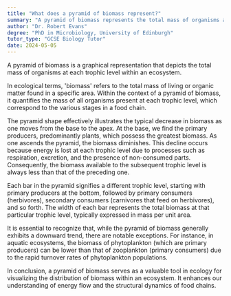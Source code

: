 ```yaml
---
title: "What does a pyramid of biomass represent?"
summary: "A pyramid of biomass represents the total mass of organisms at each trophic level in an ecosystem."
author: "Dr. Robert Evans"
degree: "PhD in Microbiology, University of Edinburgh"
tutor_type: "GCSE Biology Tutor"
date: 2024-05-05
---
```


A pyramid of biomass is a graphical representation that depicts the total mass of organisms at each trophic level within an ecosystem.

In ecological terms, 'biomass' refers to the total mass of living or organic matter found in a specific area. Within the context of a pyramid of biomass, it quantifies the mass of all organisms present at each trophic level, which correspond to the various stages in a food chain.

The pyramid shape effectively illustrates the typical decrease in biomass as one moves from the base to the apex. At the base, we find the primary producers, predominantly plants, which possess the greatest biomass. As one ascends the pyramid, the biomass diminishes. This decline occurs because energy is lost at each trophic level due to processes such as respiration, excretion, and the presence of non-consumed parts. Consequently, the biomass available to the subsequent trophic level is always less than that of the preceding one.

Each bar in the pyramid signifies a different trophic level, starting with primary producers at the bottom, followed by primary consumers (herbivores), secondary consumers (carnivores that feed on herbivores), and so forth. The width of each bar represents the total biomass at that particular trophic level, typically expressed in mass per unit area.

It is essential to recognize that, while the pyramid of biomass generally exhibits a downward trend, there are notable exceptions. For instance, in aquatic ecosystems, the biomass of phytoplankton (which are primary producers) can be lower than that of zooplankton (primary consumers) due to the rapid turnover rates of phytoplankton populations.

In conclusion, a pyramid of biomass serves as a valuable tool in ecology for visualizing the distribution of biomass within an ecosystem. It enhances our understanding of energy flow and the structural dynamics of food chains.
    